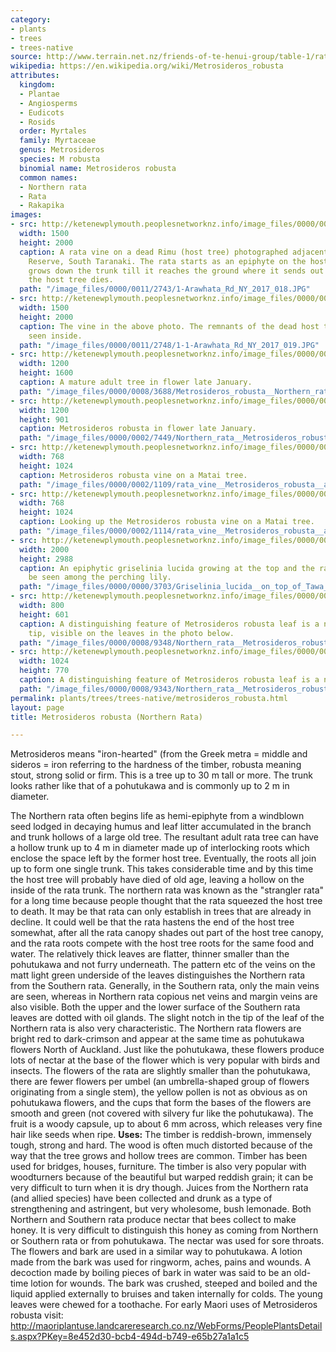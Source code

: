 ```yaml
---
category:
- plants
- trees
- trees-native
source: http://www.terrain.net.nz/friends-of-te-henui-group/table-1/rata.html
wikipedia: https://en.wikipedia.org/wiki/Metrosideros_robusta
attributes:
  kingdom:
  - Plantae
  - Angiosperms
  - Eudicots
  - Rosids
  order: Myrtales
  family: Myrtaceae
  genus: Metrosideros
  species: M robusta
  binomial name: Metrosideros robusta
  common names:
  - Northern rata
  - Rata
  - Rakapika
images:
- src: http://ketenewplymouth.peoplesnetworknz.info/image_files/0000/0011/2743/1-Arawhata_Rd_NY_2017_018.JPG
  width: 1500
  height: 2000
  caption: A rata vine on a dead Rimu (host tree) photographed adjacent to Mt Egmont/Taranaki
    Reserve, South Taranaki. The rata starts as an epiphyte on the host tree. It then
    grows down the trunk till it reaches the ground where it sends out roots. In time
    the host tree dies.
  path: "/image_files/0000/0011/2743/1-Arawhata_Rd_NY_2017_018.JPG"
- src: http://ketenewplymouth.peoplesnetworknz.info/image_files/0000/0011/2748/1-1-Arawhata_Rd_NY_2017_019.JPG
  width: 1500
  height: 2000
  caption: The vine in the above photo. The remnants of the dead host tree can be
    seen inside.
  path: "/image_files/0000/0011/2748/1-1-Arawhata_Rd_NY_2017_019.JPG"
- src: http://ketenewplymouth.peoplesnetworknz.info/image_files/0000/0008/3688/Metrosideros_robusta__Northern_rata-001.JPG
  width: 1200
  height: 1600
  caption: A mature adult tree in flower late January.
  path: "/image_files/0000/0008/3688/Metrosideros_robusta__Northern_rata-001.JPG"
- src: http://ketenewplymouth.peoplesnetworknz.info/image_files/0000/0002/7449/Northern_rata__Metrosideros_robusta-002.JPG
  width: 1200
  height: 901
  caption: Metrosideros robusta in flower late January.
  path: "/image_files/0000/0002/7449/Northern_rata__Metrosideros_robusta-002.JPG"
- src: http://ketenewplymouth.peoplesnetworknz.info/image_files/0000/0002/1109/rata_vine__Metrosideros_robusta__and_matai_tree-4.JPG
  width: 768
  height: 1024
  caption: Metrosideros robusta vine on a Matai tree.
  path: "/image_files/0000/0002/1109/rata_vine__Metrosideros_robusta__and_matai_tree-4.JPG"
- src: http://ketenewplymouth.peoplesnetworknz.info/image_files/0000/0002/1114/rata_vine__Metrosideros_robusta__and_matai_tree-6.JPG
  width: 768
  height: 1024
  caption: Looking up the Metrosideros robusta vine on a Matai tree.
  path: "/image_files/0000/0002/1114/rata_vine__Metrosideros_robusta__and_matai_tree-6.JPG"
- src: http://ketenewplymouth.peoplesnetworknz.info/image_files/0000/0000/3703/Griselinia_lucida__on_top_of_Tawa_tree.jpg
  width: 2000
  height: 2988
  caption: An epiphytic griselinia lucida growing at the top and the rata vine can
    be seen among the perching lily.
  path: "/image_files/0000/0000/3703/Griselinia_lucida__on_top_of_Tawa_tree.jpg"
- src: http://ketenewplymouth.peoplesnetworknz.info/image_files/0000/0008/9348/Northern_rata__Metrosideros_robusta_-001.JPG
  width: 800
  height: 601
  caption: A distinguishing feature of Metrosideros robusta leaf is a notch at its
    tip, visible on the leaves in the photo below.
  path: "/image_files/0000/0008/9348/Northern_rata__Metrosideros_robusta_-001.JPG"
- src: http://ketenewplymouth.peoplesnetworknz.info/image_files/0000/0008/9343/Northern_rata__Metrosideros_robusta_.JPG
  width: 1024
  height: 770
  caption: A distinguishing feature of Metrosideros robusta leaf is a notch at its
  path: "/image_files/0000/0008/9343/Northern_rata__Metrosideros_robusta_.JPG"
permalink: plants/trees/trees-native/metrosideros_robusta.html
layout: page
title: Metrosideros robusta (Northern Rata)

---
```

Metrosideros means "iron-hearted" (from the Greek metra = middle and sideros = iron referring to the hardness of the timber, robusta meaning stout, strong solid or firm. This is a tree up to 30 m tall or more. The trunk looks rather like that of a pohutukawa and is commonly up to 2 m in diameter.

The Northern rata often begins life as hemi-epiphyte from a windblown seed lodged in decaying humus and leaf litter accumulated in the branch and trunk hollows of a large old tree. The resultant adult rata tree can have a hollow trunk up to 4 m in diameter made up of interlocking roots which enclose the space left by the former host tree. Eventually, the roots all join up to form one single trunk. This takes considerable time and by this time the host tree will probably have died of old age, leaving a hollow on the inside of the rata trunk. The northern rata was known as the "strangler rata" for a long time because people thought that the rata squeezed the host tree to death. It may be that rata can only establish in trees that are already in decline. It could well be that the rata hastens the end of the host tree somewhat, after all the rata canopy shades out part of the host tree canopy, and the rata roots compete with the host tree roots for the same food and water.
The relatively thick leaves are flatter, thinner smaller than the pohutukawa and not furry underneath. The pattern etc of the veins on the matt light green underside of the leaves distinguishes the Northern rata from the Southern rata. Generally, in the Southern rata, only the main veins are seen, whereas in Northern rata copious net veins and margin veins are also visible. Both the upper and the lower surface of the Southern rata leaves are dotted with oil glands. The slight notch in the tip of the leaf of the Northern rata is also very characteristic. 
The Northern rata flowers are bright red to dark-crimson and appear at the same time as pohutukawa flowers North of Auckland. Just like the pohutukawa, these flowers produce lots of nectar at the base of the flower which is very popular with birds and insects. The flowers of the rata are slightly smaller than the pohutukawa, there are fewer flowers per umbel (an umbrella-shaped group of flowers originating from a single stem), the yellow pollen is not as obvious as on pohutukawa flowers, and the cups that form the bases of the flowers are smooth and green (not covered with silvery fur like the pohutukawa). 
The fruit is a woody capsule, up to about 6 mm across, which releases very fine hair like seeds when ripe. 
**Uses:** The timber is reddish-brown, immensely tough, strong and hard. The wood is often much distorted because of the way that the tree grows and hollow trees are common. Timber has been used for bridges, houses, furniture. The timber is also very popular with woodturners because of the beautiful but warped reddish grain; it can be very difficult to turn when it is dry though. 
Juices from the Northern rata (and allied species) have been collected and drunk as a type of strengthening and astringent, but very wholesome, bush lemonade. Both Northern and Southern rata produce nectar that bees collect to make honey. It is very difficult to distinguish this honey as coming from Northern or Southern rata or from pohutukawa. The nectar was used for sore throats. The flowers and bark are used in a similar way to pohutukawa. A lotion made from the bark was used for ringworm, aches, pains and wounds. 
A decoction made by boiling pieces of bark in water was said to be an old-time lotion for wounds. The bark was crushed, steeped and boiled and the liquid applied externally to bruises and taken internally for colds. The young leaves were chewed for a toothache.
For early Maori uses of Metrosideros robusta visit: 
<a href="http://maoriplantuse.landcareresearch.co.nz/WebForms/PeoplePlantsDetails.aspx?PKey=8e452d30-bcb4-494d-b749-e65b27a1a1c5">http://maoriplantuse.landcareresearch.co.nz/WebForms/PeoplePlantsDetails.aspx?PKey=8e452d30-bcb4-494d-b749-e65b27a1a1c5</a>
